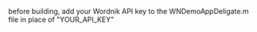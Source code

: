 before building, add your Wordnik API key to the WNDemoAppDeligate.m file in place of "YOUR_API_KEY"

